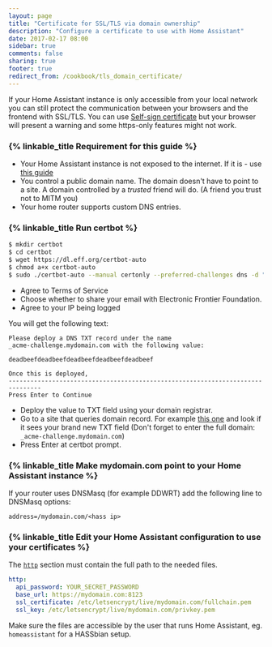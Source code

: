 ```yaml
---
layout: page
title: "Certificate for SSL/TLS via domain ownership"
description: "Configure a certificate to use with Home Assistant"
date: 2017-02-17 08:00
sidebar: true
comments: false
sharing: true
footer: true
redirect_from: /cookbook/tls_domain_certificate/
---
```


If your Home Assistant instance is only accessible from your local network you can still protect the communication between your browsers and the frontend with SSL/TLS. You can use [Self-sign certificate](/cookbook/tls_self_signed_certificate/) but your browser will present a warning and some https-only features might not work.

### {% linkable_title Requirement for this guide %}

* Your Home Assistant instance is not exposed to the internet. If it is - use [this guide]({{site_root}}/blog/2015/12/13/setup-encryption-using-lets-encrypt/)
* You control a public domain name. The domain doesn't have to point to a site. A domain controlled by a *trusted* friend will do. (A friend you trust not to MITM you)
* Your home router supports custom DNS entries.

### {% linkable_title Run certbot %}

```bash
$ mkdir certbot
$ cd certbot
$ wget https://dl.eff.org/certbot-auto
$ chmod a+x certbot-auto
$ sudo ./certbot-auto --manual certonly --preferred-challenges dns -d "mydomain.com" --email your@email.address
```

* Agree to Terms of Service
* Choose whether to share your email with Electronic Frontier Foundation.
* Agree to your IP being logged

You will get the following text:

```text
Please deploy a DNS TXT record under the name
_acme-challenge.mydomain.com with the following value:

deadbeefdeadbeefdeadbeefdeadbeefdeadbeef

Once this is deployed,
-------------------------------------------------------------------------------
Press Enter to Continue
```

* Deploy the value to TXT field using your domain registrar.
* Go to a site that queries domain record. For example [this one](https://mxtoolbox.com/TXTLookup.aspx) and look if it sees your brand new TXT field (Don't forget to enter the full domain: `_acme-challenge.mydomain.com`)
* Press Enter at certbot prompt.

### {% linkable_title Make mydomain.com point to your Home Assistant instance %}

If your router uses DNSMasq (for example DDWRT) add the following line to DNSMasq options:

```text
address=/mydomain.com/<hass ip>
```

### {% linkable_title Edit your Home Assistant configuration to use your certificates %}

The [`http`](/components/http/) section must contain the full path to the needed files. 

```yaml
http:
  api_password: YOUR_SECRET_PASSWORD
  base_url: https://mydomain.com:8123
  ssl_certificate: /etc/letsencrypt/live/mydomain.com/fullchain.pem
  ssl_key: /etc/letsencrypt/live/mydomain.com/privkey.pem
```

Make sure the files are accessible by the user that runs Home Assistant, eg. `homeassistant` for a HASSbian setup.
